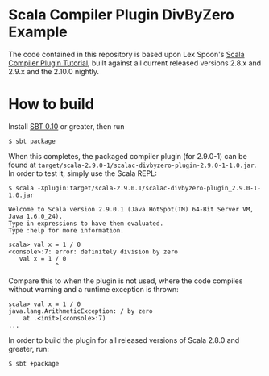 [Scala Compiler Plugin Tutorial]: http://www.scala-lang.org/node/140
[SBT 0.10]: https://github.com/harrah/xsbt

# Scala Compiler Plugin DivByZero Example

The code contained in this repository is based upon Lex Spoon's 
[Scala Compiler Plugin Tutorial], built against all current
released versions 2.8.x and 2.9.x and the 2.10.0 nightly.

# How to build

Install [SBT 0.10] or greater, then run

	$ sbt package

When this completes, the packaged compiler plugin (for 2.9.0-1) can be found at 
`target/scala-2.9.0-1/scalac-divbyzero-plugin-2.9.0-1-1.0.jar`.
In order to test it, simply use the Scala REPL:

	$ scala -Xplugin:target/scala-2.9.0.1/scalac-divbyzero-plugin_2.9.0-1-1.0.jar

	Welcome to Scala version 2.9.0.1 (Java HotSpot(TM) 64-Bit Server VM, Java 1.6.0_24).
	Type in expressions to have them evaluated.
	Type :help for more information.

	scala> val x = 1 / 0
	<console>:7: error: definitely division by zero
       val x = 1 / 0
                 ^

Compare this to when the plugin is not used, where the code compiles
without warning and a runtime exception is thrown:

	scala> val x = 1 / 0
	java.lang.ArithmeticException: / by zero
		at .<init>(<console>:7)
	...

In order to build the plugin for all released versions of Scala 2.8.0 and greater,
run:

	$ sbt +package

